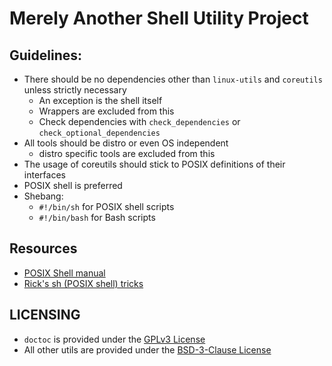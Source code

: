# Merely Another Shell Utility Project

## Guidelines:
* There should be no dependencies other than `linux-utils` and `coreutils` unless strictly necessary
    * An exception is the shell itself
    * Wrappers are excluded from this
    * Check dependencies with `check_dependencies` or `check_optional_dependencies`
* All tools should be distro or even OS independent
    * distro specific tools are excluded from this
* The usage of coreutils should stick to POSIX definitions of their interfaces
* POSIX shell is preferred
* Shebang:
    * `#!/bin/sh` for POSIX shell scripts
    * `#!/bin/bash` for Bash scripts

## Resources
* [POSIX Shell manual](https://pubs.opengroup.org/onlinepubs/9699919799/utilities/V3_chap02.html)
* [Rick's sh (POSIX shell) tricks](https://www.etalabs.net/sh_tricks.html)

## LICENSING
* `doctoc` is provided under the [GPLv3 License](./LICENSE.gpl3)
* All other utils are provided under the [BSD-3-Clause License](./LICENSE)
